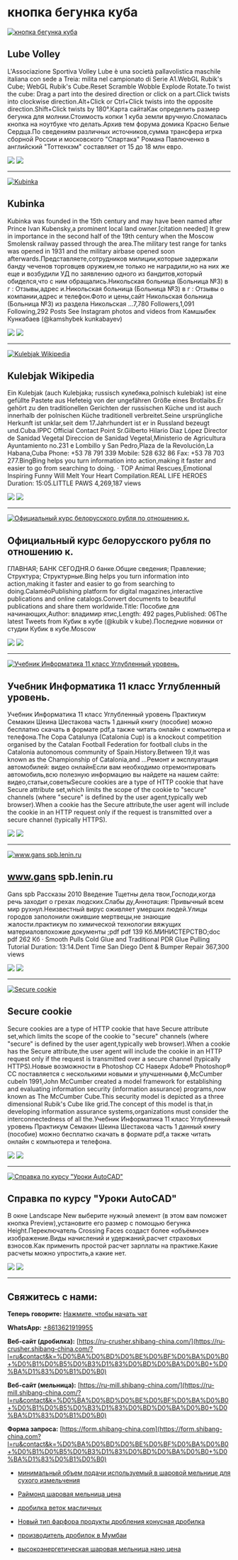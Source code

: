 # кнопка бегунка куба

<a href="https://swt.shibang-china.com/?l=ru&img&k=%D0%BA%D0%BD%D0%BE%D0%BF%D0%BA%D0%B0+%D0%B1%D0%B5%D0%B3%D1%83%D0%BD%D0%BA%D0%B0+%D0%BA%D1%83%D0%B1%D0%B0" target="_blank">![кнопка бегунка куба](http://static.shibang-china.com/all-800x300/299.jpg)</a>

## Lube Volley
L'Associazione Sportiva Volley Lube &#232; una societ&#224; pallavolistica maschile italiana con sede a Treia: milita nel campionato di Serie A1.WebGL Rubik's Cube; WebGL Rubik's Cube.Reset Scramble Wobble Explode Rotate.To twist the cube: Drag a part into the desired direction or click on a part.Click twists into clockwise direction.Alt+Click or Ctrl+Click twists into the opposite direction.Shift+Click twists by 180&#176;.Карта сайтаКак определить размер бегунка для молнии.Стоимость копки 1 куба земли вручную.Сломалась кнопка на ноутбуке что делать.Архив тем форума домика Красно Белые Сердца.По сведениям различных источников,сумма трансфера игрка сборной России и московского &quot;Спартака&quot; Романа Павлюченко в английский &quot;Тоттенхэм&quot; составляет от 15 до 18 млн евро.


<a href="https://whatsapp.shibangsoft.com/WhatsApp.php" target="_blank" title="WhatsApp">![](http://static.shibang-china.com/icon/whatsapp.png)</a> <a href="https://swt.shibang-china.com/?l=ru&icon&k=%D0%BA%D0%BD%D0%BE%D0%BF%D0%BA%D0%B0+%D0%B1%D0%B5%D0%B3%D1%83%D0%BD%D0%BA%D0%B0+%D0%BA%D1%83%D0%B1%D0%B0" target="_blank">![](http://static.shibang-china.com/icon/chat-ru.png)</a>

---

<a href="https://swt.shibang-china.com/?l=ru&img&k=%D0%BA%D0%BD%D0%BE%D0%BF%D0%BA%D0%B0+%D0%B1%D0%B5%D0%B3%D1%83%D0%BD%D0%BA%D0%B0+%D0%BA%D1%83%D0%B1%D0%B0" target="_blank">![Kubinka](http://static.shibang-china.com/all-800x300/848.jpg)</a>

## Kubinka
Kubinka was founded in the 15th century and may have been named after Prince Ivan Kubensky,a prominent local land owner.[citation needed] It grew in importance in the second half of the 19th century when the Moscow Smolensk railway passed through the area.The military test range for tanks was opened in 1931 and the military airbase opened soon afterwards.Представляете,сотрудников милиции,которые задержали банду чеченов торговцев оружием,не только не наградили,но на них же еще и возбудили УД по заявлению одного из бандитов,который обиделся,что с ним обращались.Никольская больница (Больница №3) в г : Отзывы,адрес и.Никольская больница (Больница №3) в г : Отзывы о компании,адрес и телефон.Фото и цены,сайт Никольская больница (Больница №3) из раздела Никольская …7,780 Followers,1,091 Following,292 Posts See Instagram photos and videos from Камшыбек Кункабаев (@kamshybek kunkabayev)


<a href="https://whatsapp.shibangsoft.com/WhatsApp.php" target="_blank" title="WhatsApp">![](http://static.shibang-china.com/icon/whatsapp.png)</a> <a href="https://swt.shibang-china.com/?l=ru&icon&k=%D0%BA%D0%BD%D0%BE%D0%BF%D0%BA%D0%B0+%D0%B1%D0%B5%D0%B3%D1%83%D0%BD%D0%BA%D0%B0+%D0%BA%D1%83%D0%B1%D0%B0" target="_blank">![](http://static.shibang-china.com/icon/chat-ru.png)</a>

---

<a href="https://swt.shibang-china.com/?l=ru&img&k=%D0%BA%D0%BD%D0%BE%D0%BF%D0%BA%D0%B0+%D0%B1%D0%B5%D0%B3%D1%83%D0%BD%D0%BA%D0%B0+%D0%BA%D1%83%D0%B1%D0%B0" target="_blank">![Kulebjak Wikipedia](http://static.shibang-china.com/all-800x300/276.jpg)</a>

## Kulebjak Wikipedia
Ein Kulebjak (auch Kulebjaka; russisch кулебяка,polnisch kulebiak) ist eine gef&#252;llte Pastete aus Hefeteig von der ungef&#228;hren Gr&#246;&#223;e eines Brotlaibs.Er geh&#246;rt zu den traditionellen Gerichten der russischen K&#252;che und ist auch innerhalb der polnischen K&#252;che traditionell verbreitet.Seine urspr&#252;ngliche Herkunft ist unklar,seit dem 17.Jahrhundert ist er in Russland bezeugt und.Cuba.IPPC Official Contact Point Sr.Gilberto Hilario Diaz L&#243;pez Director de Sanidad Vegetal Direccion de Sanidad Vegetal,Ministerio de Agricultura Ayuntamiento no.231 e Lombillo y San Pedro,Plaza de la Revoluci&#243;n,La Habana,Cuba Phone: +53 78 791 339 Mobile: 528 632 86 Fax: +53 78 703 277.BingBing helps you turn information into action,making it faster and easier to go from searching to doing.&nbsp;&#0183;&#32;TOP Animal Rescues,Emotional Inspiring Funny Will Melt Your Heart Compilation.REAL LIFE HEROES Duration: 15:05.LITTLE PAWS 4,269,187 views


<a href="https://whatsapp.shibangsoft.com/WhatsApp.php" target="_blank" title="WhatsApp">![](http://static.shibang-china.com/icon/whatsapp.png)</a> <a href="https://swt.shibang-china.com/?l=ru&icon&k=%D0%BA%D0%BD%D0%BE%D0%BF%D0%BA%D0%B0+%D0%B1%D0%B5%D0%B3%D1%83%D0%BD%D0%BA%D0%B0+%D0%BA%D1%83%D0%B1%D0%B0" target="_blank">![](http://static.shibang-china.com/icon/chat-ru.png)</a>

---

<a href="https://swt.shibang-china.com/?l=ru&img&k=%D0%BA%D0%BD%D0%BE%D0%BF%D0%BA%D0%B0+%D0%B1%D0%B5%D0%B3%D1%83%D0%BD%D0%BA%D0%B0+%D0%BA%D1%83%D0%B1%D0%B0" target="_blank">![Официальный курс белорусского рубля по отношению к.](http://static.shibang-china.com/all-800x300/897.jpg)</a>

## Официальный курс белорусского рубля по отношению к.
ГЛАВНАЯ; БАНК СЕГОДНЯ.О банке.Общие сведения; Правление; Структура; Структурные.Bing helps you turn information into action,making it faster and easier to go from searching to doing.Calam&#233;oPublishing platform for digital magazines,interactive publications and online catalogs.Convert documents to beautiful publications and share them worldwide.Title: Пособие для начинающих,Author: владимир ятис,Length: 492 pages,Published: 06The latest Tweets from Кубик в кубе (@kubik v kube).Последние новинки от студии Кубик в кубе.Moscow


<a href="https://whatsapp.shibangsoft.com/WhatsApp.php" target="_blank" title="WhatsApp">![](http://static.shibang-china.com/icon/whatsapp.png)</a> <a href="https://swt.shibang-china.com/?l=ru&icon&k=%D0%BA%D0%BD%D0%BE%D0%BF%D0%BA%D0%B0+%D0%B1%D0%B5%D0%B3%D1%83%D0%BD%D0%BA%D0%B0+%D0%BA%D1%83%D0%B1%D0%B0" target="_blank">![](http://static.shibang-china.com/icon/chat-ru.png)</a>

---

<a href="https://swt.shibang-china.com/?l=ru&img&k=%D0%BA%D0%BD%D0%BE%D0%BF%D0%BA%D0%B0+%D0%B1%D0%B5%D0%B3%D1%83%D0%BD%D0%BA%D0%B0+%D0%BA%D1%83%D0%B1%D0%B0" target="_blank">![Учебник Информатика 11 класс Углубленный уровень.](http://static.shibang-china.com/all-800x300/1367.jpg)</a>

## Учебник Информатика 11 класс Углубленный уровень.
Учебник Информатика 11 класс Углубленный уровень Практикум Семакин Шеина Шестакова часть 1 данный книгу (пособие) можно бесплатно скачать в формате pdf,а также читать онлайн с компьютера и телефона.The Copa Catalunya (Catalonia Cup) is a knockout competition organised by the Catalan Football Federation for football clubs in the Catalonia autonomous community of Spain.History.Between 19,it was known as the Championship of Catalonia,and …Ремонт и эксплуатация автомобилей: видео онлайнЕсли вам необходимо отремонтировать автомобиль,всю полезную информацию вы найдете на нашем сайте: видео,статьи,советыSecure cookies are a type of HTTP cookie that have Secure attribute set,which limits the scope of the cookie to &quot;secure&quot; channels (where &quot;secure&quot; is defined by the user agent,typically web browser).When a cookie has the Secure attribute,the user agent will include the cookie in an HTTP request only if the request is transmitted over a secure channel (typically HTTPS).


<a href="https://whatsapp.shibangsoft.com/WhatsApp.php" target="_blank" title="WhatsApp">![](http://static.shibang-china.com/icon/whatsapp.png)</a> <a href="https://swt.shibang-china.com/?l=ru&icon&k=%D0%BA%D0%BD%D0%BE%D0%BF%D0%BA%D0%B0+%D0%B1%D0%B5%D0%B3%D1%83%D0%BD%D0%BA%D0%B0+%D0%BA%D1%83%D0%B1%D0%B0" target="_blank">![](http://static.shibang-china.com/icon/chat-ru.png)</a>

---

<a href="https://swt.shibang-china.com/?l=ru&img&k=%D0%BA%D0%BD%D0%BE%D0%BF%D0%BA%D0%B0+%D0%B1%D0%B5%D0%B3%D1%83%D0%BD%D0%BA%D0%B0+%D0%BA%D1%83%D0%B1%D0%B0" target="_blank">![www.gans spb.lenin.ru](http://static.shibang-china.com/all-800x300/890.jpg)</a>

## www.gans spb.lenin.ru
Gans spb Рассказы 2010 Введение Тщетны дела твои,Господи,когда речь заходит о грехах людских.Слабы ду,Аннотация: Привычный всем мир рухнул.Неизвестный вирус оживляет умерших людей.Улицы городов заполонили ожившие мертвецы,не знающие жалости.практикум по химической технологии вяжущих материаловпохожие документы ;pdf pdf 139 Кб.МИНИСТЕРСТВО;doc pdf 262 Кб&nbsp;&#0183;&#32;Smooth Pulls Cold Glue and Traditional PDR Glue Pulling Tutorial Duration: 13:14.Dent Time San Diego Dent &amp; Bumper Repair 367,300 views


<a href="https://whatsapp.shibangsoft.com/WhatsApp.php" target="_blank" title="WhatsApp">![](http://static.shibang-china.com/icon/whatsapp.png)</a> <a href="https://swt.shibang-china.com/?l=ru&icon&k=%D0%BA%D0%BD%D0%BE%D0%BF%D0%BA%D0%B0+%D0%B1%D0%B5%D0%B3%D1%83%D0%BD%D0%BA%D0%B0+%D0%BA%D1%83%D0%B1%D0%B0" target="_blank">![](http://static.shibang-china.com/icon/chat-ru.png)</a>

---

<a href="https://swt.shibang-china.com/?l=ru&img&k=%D0%BA%D0%BD%D0%BE%D0%BF%D0%BA%D0%B0+%D0%B1%D0%B5%D0%B3%D1%83%D0%BD%D0%BA%D0%B0+%D0%BA%D1%83%D0%B1%D0%B0" target="_blank">![Secure cookie](http://static.shibang-china.com/all-800x300/609.jpg)</a>

## Secure cookie
Secure cookies are a type of HTTP cookie that have Secure attribute set,which limits the scope of the cookie to &quot;secure&quot; channels (where &quot;secure&quot; is defined by the user agent,typically web browser).When a cookie has the Secure attribute,the user agent will include the cookie in an HTTP request only if the request is transmitted over a secure channel (typically HTTPS).Новые возможности в Photoshop CC Наверх Adobe&#174; Photoshop&#174; CC поставляется с несколькими новыми и улучшенными ф,McCumber cubeIn 1991,John McCumber created a model framework for establishing and evaluating information security (information assurance) programs,now known as The McCumber Cube.This security model is depicted as a three dimensional Rubik's Cube like grid.The concept of this model is that,in developing information assurance systems,organizations must consider the interconnectedness of all the.Учебник Информатика 11 класс Углубленный уровень Практикум Семакин Шеина Шестакова часть 1 данный книгу (пособие) можно бесплатно скачать в формате pdf,а также читать онлайн с компьютера и телефона.


<a href="https://whatsapp.shibangsoft.com/WhatsApp.php" target="_blank" title="WhatsApp">![](http://static.shibang-china.com/icon/whatsapp.png)</a> <a href="https://swt.shibang-china.com/?l=ru&icon&k=%D0%BA%D0%BD%D0%BE%D0%BF%D0%BA%D0%B0+%D0%B1%D0%B5%D0%B3%D1%83%D0%BD%D0%BA%D0%B0+%D0%BA%D1%83%D0%B1%D0%B0" target="_blank">![](http://static.shibang-china.com/icon/chat-ru.png)</a>

---

<a href="https://swt.shibang-china.com/?l=ru&img&k=%D0%BA%D0%BD%D0%BE%D0%BF%D0%BA%D0%B0+%D0%B1%D0%B5%D0%B3%D1%83%D0%BD%D0%BA%D0%B0+%D0%BA%D1%83%D0%B1%D0%B0" target="_blank">![Справка по курсу &quot;Уроки AutoCAD&quot;](http://static.shibang-china.com/all-800x300/505.jpg)</a>

## Справка по курсу &quot;Уроки AutoCAD&quot;
В окне Landscape New выберите нужный элемент (в этом вам поможет кнопка Preview),установите его размер с помощью бегунка Height.Переключатель Crossing Faces создаст более &#171;объёмное&#187; изображение.Виды начислений и удержаний,расчет страховых взносов.Как применить простой расчет зарплаты на практике.Какие расчеты можно упростить,а какие нет.

<a href="https://whatsapp.shibangsoft.com/WhatsApp.php" target="_blank" title="WhatsApp">![](http://static.shibang-china.com/icon/whatsapp.png)</a> <a href="https://swt.shibang-china.com/?l=ru&icon&k=%D0%BA%D0%BD%D0%BE%D0%BF%D0%BA%D0%B0+%D0%B1%D0%B5%D0%B3%D1%83%D0%BD%D0%BA%D0%B0+%D0%BA%D1%83%D0%B1%D0%B0" target="_blank">![](http://static.shibang-china.com/icon/chat-ru.png)</a>

---
## Свяжитесь с нами:

**Теперь говорите:** [Нажмите, чтобы начать чат](https://swt.shibang-china.com?l=ru&contact&k=%D0%BA%D0%BD%D0%BE%D0%BF%D0%BA%D0%B0+%D0%B1%D0%B5%D0%B3%D1%83%D0%BD%D0%BA%D0%B0+%D0%BA%D1%83%D0%B1%D0%B0)

**WhatsApp:**  [+8613621919955](https://whatsapp.shibangsoft.com/WhatsApp.php)

**Веб-сайт (дробилка):** [https://ru-crusher.shibang-china.com/](https://ru-crusher.shibang-china.com/?l=ru&contact&k=%D0%BA%D0%BD%D0%BE%D0%BF%D0%BA%D0%B0+%D0%B1%D0%B5%D0%B3%D1%83%D0%BD%D0%BA%D0%B0+%D0%BA%D1%83%D0%B1%D0%B0)

**Веб-сайт (мельница):** [https://ru-mill.shibang-china.com/](https://ru-mill.shibang-china.com/?l=ru&contact&k=%D0%BA%D0%BD%D0%BE%D0%BF%D0%BA%D0%B0+%D0%B1%D0%B5%D0%B3%D1%83%D0%BD%D0%BA%D0%B0+%D0%BA%D1%83%D0%B1%D0%B0)

**Форма запроса:** [https://form.shibang-china.com](https://form.shibang-china.com?l=ru&contact&k=%D0%BA%D0%BD%D0%BE%D0%BF%D0%BA%D0%B0+%D0%B1%D0%B5%D0%B3%D1%83%D0%BD%D0%BA%D0%B0+%D0%BA%D1%83%D0%B1%D0%B0)

* [минимальный объем подачи используемый в шаровой мельнице для сухого измельчения](../125/%D0%BC%D0%B8%D0%BD%D0%B8%D0%BC%D0%B0%D0%BB%D1%8C%D0%BD%D1%8B%D0%B9%20%D0%BE%D0%B1%D1%8A%D0%B5%D0%BC%20%D0%BF%D0%BE%D0%B4%D0%B0%D1%87%D0%B8%20%D0%B8%D1%81%D0%BF%D0%BE%D0%BB%D1%8C%D0%B7%D1%83%D0%B5%D0%BC%D1%8B%D0%B9%20%D0%B2%20%D1%88%D0%B0%D1%80%D0%BE%D0%B2%D0%BE%D0%B9%20%D0%BC%D0%B5%D0%BB%D1%8C%D0%BD%D0%B8%D1%86%D0%B5%20%D0%B4%D0%BB%D1%8F%20%D1%81%D1%83%D1%85%D0%BE%D0%B3%D0%BE%20%D0%B8%D0%B7%D0%BC%D0%B5%D0%BB%D1%8C%D1%87%D0%B5%D0%BD%D0%B8%D1%8F.md)

* [Раймонд шаровая мельница цена](../124/%D0%A0%D0%B0%D0%B9%D0%BC%D0%BE%D0%BD%D0%B4%20%D1%88%D0%B0%D1%80%D0%BE%D0%B2%D0%B0%D1%8F%20%D0%BC%D0%B5%D0%BB%D1%8C%D0%BD%D0%B8%D1%86%D0%B0%20%D1%86%D0%B5%D0%BD%D0%B0.md)

* [дробилка веток масличных](../125/%D0%B4%D1%80%D0%BE%D0%B1%D0%B8%D0%BB%D0%BA%D0%B0%20%D0%B2%D0%B5%D1%82%D0%BE%D0%BA%20%D0%BC%D0%B0%D1%81%D0%BB%D0%B8%D1%87%D0%BD%D1%8B%D1%85.md)

* [Новый тип фарфора продукты дробления конусная дробилка](../122/%D0%9D%D0%BE%D0%B2%D1%8B%D0%B9%20%D1%82%D0%B8%D0%BF%20%D1%84%D0%B0%D1%80%D1%84%D0%BE%D1%80%D0%B0%20%D0%BF%D1%80%D0%BE%D0%B4%D1%83%D0%BA%D1%82%D1%8B%20%D0%B4%D1%80%D0%BE%D0%B1%D0%BB%D0%B5%D0%BD%D0%B8%D1%8F%20%D0%BA%D0%BE%D0%BD%D1%83%D1%81%D0%BD%D0%B0%D1%8F%20%D0%B4%D1%80%D0%BE%D0%B1%D0%B8%D0%BB%D0%BA%D0%B0.md)

* [производитель дробилок в Мумбаи](../125/%D0%BF%D1%80%D0%BE%D0%B8%D0%B7%D0%B2%D0%BE%D0%B4%D0%B8%D1%82%D0%B5%D0%BB%D1%8C%20%D0%B4%D1%80%D0%BE%D0%B1%D0%B8%D0%BB%D0%BE%D0%BA%20%D0%B2%20%D0%9C%D1%83%D0%BC%D0%B1%D0%B0%D0%B8.md)

* [высокоэнергетическая шаровая мельница нано цена](../121/%D0%B2%D1%8B%D1%81%D0%BE%D0%BA%D0%BE%D1%8D%D0%BD%D0%B5%D1%80%D0%B3%D0%B5%D1%82%D0%B8%D1%87%D0%B5%D1%81%D0%BA%D0%B0%D1%8F%20%D1%88%D0%B0%D1%80%D0%BE%D0%B2%D0%B0%D1%8F%20%D0%BC%D0%B5%D0%BB%D1%8C%D0%BD%D0%B8%D1%86%D0%B0%20%D0%BD%D0%B0%D0%BD%D0%BE%20%D1%86%D0%B5%D0%BD%D0%B0.md)